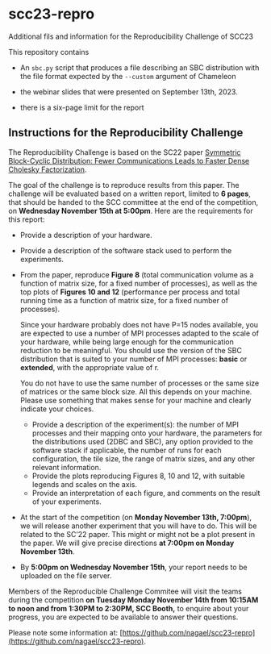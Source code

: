 # scc23-repro
Additional fils and information for the Reproducibility Challenge of SCC23

This repository contains
* An `sbc.py` script that produces a file describing an SBC distribution 
  with the file format expected by the `--custom` argument of Chameleon
  
* the webinar slides that were presented on September 13th, 2023.

* there is a six-page limit for the report

## Instructions for the Reproducibility Challenge

The Reproducibility Challenge is based on the SC22 paper [Symmetric Block-Cyclic Distribution: Fewer
Communications Leads to Faster Dense Cholesky
Factorization](https://inria.hal.science/hal-03768910/file/final_version_no_copyright.pdf).

The goal of the challenge is to reproduce results from this paper. The challenge will be evaluated
based on a written report, limited to **6 pages**, that should be handed to the SCC committee at the end
of the competition, on **Wednesday November 15th at 5:00pm**. Here are the requirements for this report:

* Provide a description of your hardware.

* Provide a description of the software stack used to perform the experiments.

* From the paper, reproduce **Figure 8** (total communication volume as a function of matrix size,
  for a fixed number of processes), as well as the top plots of **Figures 10 and 12** (performance
  per process and total running time as a function of matrix size, for a fixed number of processes).

  Since your hardware probably does not have P=15 nodes available, you are expected to use a number
  of MPI processes adapted to the scale of your hardware, while being large enough for the
  communication reduction to be meaningful. You should use the version of the SBC distribution that
  is suited to your number of MPI processes: **basic** or **extended**, with the appropriate value of r.

  You do not have to use the same number of processes or the same size of matrices or the same block
  size. All this depends on your machine. Please use something that makes sense for your machine and
  clearly indicate your choices.

  * Provide a description of the experiment(s): the number of MPI processes and their mapping onto
    your hardware, the parameters for the distributions used (2DBC and SBC), any option provided to
    the software stack if applicable, the number of runs for each configuration, the tile size, the
    range of matrix sizes, and any other relevant information.
  * Provide the plots reproducing Figures 8, 10 and 12, with suitable legends and scales on the axis.
  * Provide an interpretation of each figure, and comments on the result of your experiments.

* At the start of the competition (on **Monday November 13th, 7:00pm**), we will release another
  experiment that you will have to do. This will be related to the SC’22 paper. This might or might
  not be a plot present in the paper. We will give precise directions **at 7:00pm on Monday November
  13th**.

* By **5:00pm on Wednesday November 15th**, your report needs to be uploaded on the file server.


Members of the Reproducible Challenge Commitee will visit the teams during the
competition **on Tuesday Monday November 14th from 10:15AM to noon and from
1:30PM to 2:30PM, SCC Booth,** to enquire about your progress, you are expected
to be available to answer their questions.


Please note some information at: 
[https://github.com/nagael/scc23-repro](https://github.com/nagael/scc23-repro).


